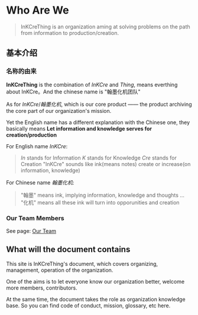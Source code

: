 # Who Are We  

> InKCreThing is an organization aming at solving problems on the path from information to production/creation.

## 基本介绍

### 名称的由来

**InKCreThing** is the combination of *InKCre* and *Thing*, means everthing about InKCre。And the chinese name is "翰墨化机团队"

As for *InKCre*/*翰墨化机*, which is our core product —— the product archiving the core part of our organization's mission.

Yet the English name has a different explanation with the Chinese one, they basically means **Let information and knowledge serves for creation/production**

For English name *InKCre*:
> *In* stands for Information
> *K* stands for Knowledge
> *Cre* stands for Creation
> "InKCre" sounds like ink(means notes) create or increase(on information, knowledge)

For Chinese name *翰墨化机*:
> "翰墨" means ink, implying information, knowledge and thoughts ...
> "化机" means all these ink will turn into opporunities and creation

### Our Team Members  

See page: [Our Team](./team.md)

## What will the document contains

This site is InKCreThing's document, which covers organizing, management, operation of the organization.

One of the aims is to let everyone know our organization better, welcome more members, contributors.

At the same time, the document takes the role as organization knowledge base.
So you can find code of conduct, mission, glossary, etc here.
